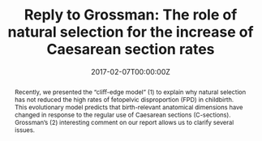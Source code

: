---
abstract: Recently, we presented the “cliff-edge model” (1) to explain why natural selection has not reduced the high rates of fetopelvic disproportion (FPD) in childbirth. This evolutionary model predicts that birth-relevant anatomical dimensions have changed in response to the regular use of Caesarean sections (C-sections). Grossman’s (2) interesting comment on our report allows us to clarify several issues.
authors:
- Philipp Mitteroecker
- Simon Huttegger
- Barbara Fischer
- Mihaela Pavlicev
date: "2017-02-07T00:00:00Z"
doi: ""
featured: true
image:
  caption: ''
  focal_point: ""
  preview_only: false
projects: []
publication: 'Proceedings of the National Academy of Sciences 113:14680-14685'
publication_short: ""
publication_types:
- "2"
publishDate: "2017-02-07T00:00:00Z"
slides: 
summary: 
tags:
- Source Themes
title: "Reply to Grossman: The role of natural selection for the increase of Caesarean section rates"
links:
- name: URL
  url: https://www.pnas.org/content/114/8/E1305
url_pdf: ''
url_code: ''
url_dataset: ''
url_poster: ''
url_project: ''
url_slides: ''
url_source: ''
url_video: ''
---